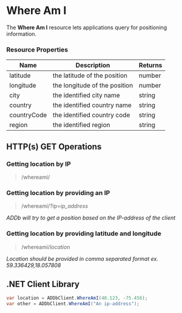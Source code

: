 ﻿Where Am I
==========
The **Where Am I** resource lets applications query for positioning information. 

### Resource Properties
<table>
    <thead>
        <tr>
            <th>Name</th>
            <th>Description</th>
            <th>Returns</th>
        </tr>
    </thead>
    <tbody>
        <tr>
            <td>latitude</td>
            <td>the latitude of the position</td>
            <td>number</td>
        </tr>
        <tr>
            <td>longitude</td>
            <td>the longitude of the position</td>
            <td>number</td>
        </tr>
        <tr>
            <td>city</td>
            <td>the identified city name</td>
            <td>string</td>
        </tr>
        <tr>
            <td>country</td>
            <td>the identified country name</td>
            <td>string</td>
        </tr>
        <tr>
            <td>countryCode</td>
            <td>the identified country code</td>
            <td>string</td>
        </tr>
        <tr>
            <td>region</td>
            <td>the identified region</td>
            <td>string</td>
        </tr>
    </tbody>
</table>

## HTTP(s) GET Operations
### Getting location by IP

> /whereami/

### Getting location by providing an IP

> /whereami/?ip=*ip_address*

*ADDb will try to get a position based on the IP-address of the client*

### Getting location by providing latitude and longitude

> /whereami/*location*

*Location should be provided in comma separated format ex. 59.336429,18.057808*

## .NET Client Library

``` csharp
var location = ADDbClient.WhereAmI(48.123, -75.456);
var other = ADDbClient.WhereAmI("An ip-address");
```
